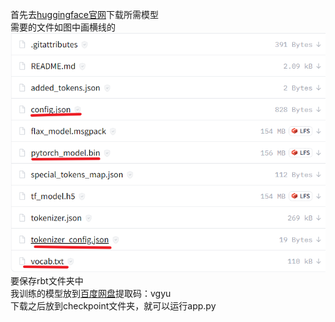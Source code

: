 首先去[huggingface官网](https://huggingface.co/hfl/rbt3/tree/main)下载所需模型  
需要的文件如图中画横线的
![](img/model.png)    
要保存rbt文件夹中  
我训练的模型放到[百度网盘](链接：https://pan.baidu.com/s/1RjGb2e8FBN1n2pe77gn33Q?pwd=vgyu 
)提取码：vgyu  
下载之后放到checkpoint文件夹，就可以运行app.py